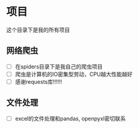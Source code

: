 # 项目
这个目录下是我的所有项目
## 网络爬虫
- [ ] 在spiders目录下是我自己的爬虫项目
- [ ] 爬虫是计算机的IO密集型劳动，CPU越大性能越好
- [ ] 感谢requests库!!!!!!
## 文件处理
- [ ] excel的文件处理和pandas, openpyxl密切联系
